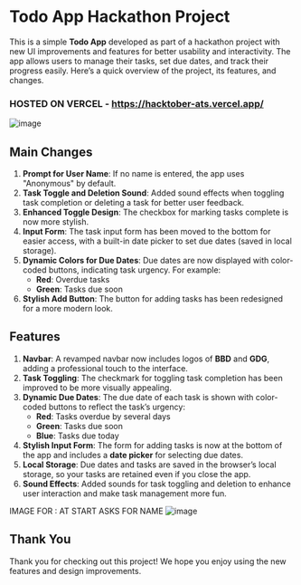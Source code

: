 # Todo App Hackathon Project

This is a simple **Todo App** developed as part of a hackathon project with new UI improvements and features for better usability and interactivity. The app allows users to manage their tasks, set due dates, and track their progress easily. Here’s a quick overview of the project, its features, and changes.
### HOSTED ON VERCEL - https://hacktober-ats.vercel.app/
![image](https://github.com/user-attachments/assets/9d95ea21-21e9-4cee-a55c-6e4466d75048)


## Main Changes

1. **Prompt for User Name**: If no name is entered, the app uses "Anonymous" by default.
2. **Task Toggle and Deletion Sound**: Added sound effects when toggling task completion or deleting a task for better user feedback.
3. **Enhanced Toggle Design**: The checkbox for marking tasks complete is now more stylish.
4. **Input Form**: The task input form has been moved to the bottom for easier access, with a built-in date picker to set due dates (saved in local storage).
5. **Dynamic Colors for Due Dates**: Due dates are now displayed with color-coded buttons, indicating task urgency. For example:
   - **Red**: Overdue tasks
   - **Green**: Tasks due soon
6. **Stylish Add Button**: The button for adding tasks has been redesigned for a more modern look.

## Features

1. **Navbar**: A revamped navbar now includes logos of **BBD** and **GDG**, adding a professional touch to the interface.
2. **Task Toggling**: The checkmark for toggling task completion has been improved to be more visually appealing.
3. **Dynamic Due Dates**: The due date of each task is shown with color-coded buttons to reflect the task’s urgency:
   - **Red**: Tasks overdue by several days
   - **Green**: Tasks due soon
   - **Blue**: Tasks due today
4. **Stylish Input Form**: The form for adding tasks is now at the bottom of the app and includes a **date picker** for selecting due dates.
5. **Local Storage**: Due dates and tasks are saved in the browser’s local storage, so your tasks are retained even if you close the app.
6. **Sound Effects**: Added sounds for task toggling and deletion to enhance user interaction and make task management more fun.



IMAGE FOR : AT START ASKS FOR NAME 
![image](https://github.com/user-attachments/assets/a5944e81-c048-4cc5-8ac5-73d5033d372c)

## Thank You

Thank you for checking out this project! We hope you enjoy using the new features and design improvements.